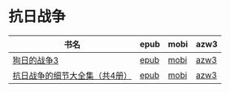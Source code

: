 # 抗日战争

| 书名 | epub | mobi | azw3 |
| --- | --- | --- | --- |
| [狗日的战争3](http://ct.dalanmei.com/f/31084289-571788061-193196) | [epub](http://ct.dalanmei.com/f/31084289-571788061-193196) | [mobi](http://ct.dalanmei.com/f/31084289-571455801-4fb8ef) | [azw3](http://ct.dalanmei.com/f/31084289-571889474-61a610) |
| [抗日战争的细节大全集（共4册）](http://ct.dalanmei.com/f/31084289-571789152-f2176c) | [epub](http://ct.dalanmei.com/f/31084289-571789152-f2176c) | [mobi](http://ct.dalanmei.com/f/31084289-571456689-7a6ec2) | [azw3](http://ct.dalanmei.com/f/31084289-571894195-6ee7b2) |
